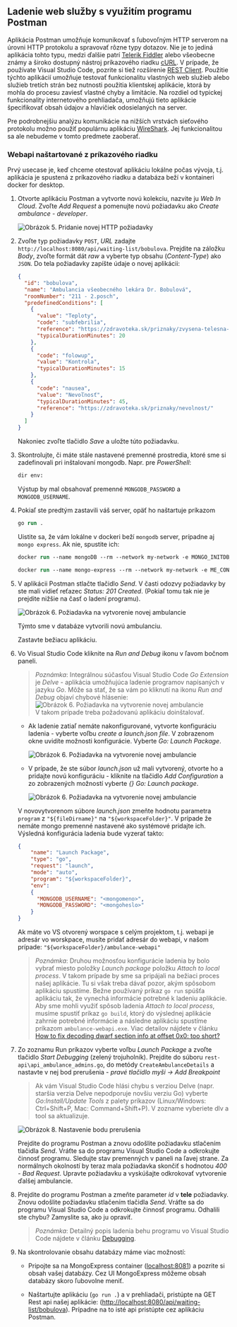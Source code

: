 ## Ladenie web služby s využitím programu Postman

Aplikácia Postman umožňuje komunikovať s ľubovoľným HTTP serverom na úrovni HTTP
protokolu a spravovať rôzne typy dotazov. Nie je to jediná aplikácia tohto typu,
medzi ďalšie patrí [Telerik Fiddler](https://www.telerik.com/fiddler) alebo všeobecne
známy a široko dostupný nástroj príkazového riadku [cURL](https://curl.haxx.se/).
V prípade, že používate Visual Studio Code, pozrite si tiež rozšírenie
[REST Client](https://marketplace.visualstudio.com/items?itemName=humao.rest-client).
Použitie týchto aplikácií umožňuje testovať funkcionalitu vlastných web služieb
alebo služieb tretích strán bez nutnosti použitia klientskej aplikácie, ktorá by
mohla do procesu zaviesť vlastné chyby a limitácie. Na rozdiel od typickej
funkcionality internetového prehliadača, umožňujú tieto aplikácie špecifikovať
obsah údajov a hlavičiek odosielaných na server.

Pre podrobnejšiu analýzu komunikácie na nižších vrstvách sieťového protokolu
možno použiť populárnu aplikáciu [WireShark](https://www.wireshark.org/). Jej
funkcionalitou sa ale nebudeme v tomto predmete zaoberať.  

### Webapi naštartované z príkazového riadku

Prvý usecase je, keď chceme otestovať aplikáciu lokálne počas vývoja, t.j. aplikácia je spustená z príkazového riadku a databáza beží v kontaineri docker for desktop.

1. Otvorte aplikáciu Postman a vytvorte novú kolekciu, nazvite ju _Web In Cloud_. Zvoľte _Add Request_ a pomenujte novú požiadavku ako _Create ambulance - developer_.

    ![Obrázok 5. Pridanie novej HTTP požiadavky](../img/dojo-05-postman-add-request.png)

2. Zvoľte typ požiadavky `POST`, _URL_ zadajte  `http://localhost:8080/api/waiting-list/bobulova`.
  Prejdite na záložku _Body_, zvoľte formát dát _raw_ a vyberte typ obsahu
  (_Content-Type_) ako `JSON`. Do tela požiadavky zapíšte údaje
  o novej aplikácii:

    ```json
    {
      "id": "bobulova",
      "name": "Ambulancia všeobecného lekára Dr. Bobulová",
      "roomNumber": "211 - 2.posch",
      "predefinedConditions": [
        {
          "value": "Teploty",
          "code": "subfebrilia",
          "reference": "https://zdravoteka.sk/priznaky/zvysena-telesna-teplota/",
          "typicalDurationMinutes": 20
        },
        {
          "code": "folowup",
          "value": "Kontrola",
          "typicalDurationMinutes": 15
        },
        {
          "code": "nausea",
          "value": "Nevoľnosť",
          "typicalDurationMinutes": 45,
          "reference": "https://zdravoteka.sk/priznaky/nevolnost/"
        }
      ]
    }
    ```

    Nakoniec zvoľte tlačidlo _Save_ a uložte túto požiadavku.

3. Skontrolujte, či máte stále nastavené premenné prostredia, ktoré sme si zadefinovali pri inštalovaní mongodb. Napr. pre _PowerShell_:

    ```ps
    dir env:
    ```

    Výstup by mal obsahovať premenné `MONGODB_PASSWORD` a `MONGODB_USERNAME`.

4. Pokiaľ ste predtým zastavili váš server, opäť ho naštartuje príkazom

    ```ps
    go run .
    ```

   Uistite sa, že vám lokálne v dockeri beží `mongodb` server, prípadne aj `mongo express`. Ak nie, spustite ich:

    ```ps
    docker run --name mongoDB --rm --network my-network -e MONGO_INITDB_DATABASE=auth -e MONGO_INITDB_ROOT_USERNAME=$env:MONGODB_USERNAME -e MONGO_INITDB_ROOT_PASSWORD=$env:MONGODB_PASSWORD -d -p 27017:27017 -v hospital-volume:/data/db mongo:6.0.3
    ```

    ```ps
    docker run --name mongo-express --rm --network my-network -e ME_CONFIG_MONGODB_ADMINUSERNAME=$env:MONGODB_USERNAME -e ME_CONFIG_MONGODB_ADMINPASSWORD=$env:MONGODB_PASSWORD -e ME_CONFIG_MONGODB_SERVER=mongoDB -d -p 8081:8081 mongo-express:1.0.0-alpha
    ```

5. V aplikácii Postman stlačte tlačidlo _Send_. V časti odozvy požiadavky by ste mali vidieť reťazec _Status: 201 Created_. (Pokiaľ tomu tak nie je prejdite nižšie na časť o ladení programu).

    ![Obrázok 6. Požiadavka na vytvorenie novej ambulancie](../img/dojo-06-postman-ambulance.png)

   Týmto sme v databáze vytvorili novú ambulanciu. 

   Zastavte bežiacu aplikáciu.

6. Vo Visual Studio Code kliknite na _Run and Debug_ ikonu v ľavom bočnom paneli.

    > _Poznámka_: Integrálnou súčasťou Visual Studio Code _Go Extension_ je _Delve_ - aplikácia umožňujúca ladenie programov napísaných v jazyku _Go_. Môže sa stať, že sa vám po kliknutí na ikonu _Run and Debug_ objaví chybové hlásenie:
     ![Obrázok 6. Požiadavka na vytvorenie novej ambulancie](../img/dojo-09-dlv-dap.png)  
    V takom prípade treba požadovanú aplikáciu doinštalovať.

   * Ak ladenie zatiaľ nemáte
  nakonfigurované, vytvorte konfiguráciu ladenia - vyberte voľbu _create a launch.json file_. V zobrazenom okne uvidíte možnosti konfigurácie. Vyberte _Go: Launch Package_.
  
     ![Obrázok 6. Požiadavka na vytvorenie novej ambulancie](../img/dojo-07-debug-launch.png)  

   * V prípade, že ste súbor _launch.json_ už mali vytvorený, otvorte ho a pridajte novú konfiguráciu - kliknite na tlačidlo _Add Configuration_ a zo zobrazených možností vyberte _{} Go: Launch package_.
  
     ![Obrázok 6. Požiadavka na vytvorenie novej ambulancie](../img/dojo-07-debug-add-config.png)  

    V novovytvorenom súbore _launch.json_ zmeňte hodnotu parametra `program` z `"${fileDirname}"` na `"${workspaceFolder}"`. V prípade že nemáte mongo premenné nastavené ako systémové pridajte ich. Výsledná konfigurácia ladenia bude vyzerať takto:

    ```json
    {
        "name": "Launch Package",
        "type": "go",
        "request": "launch",
        "mode": "auto",
        "program": "${workspaceFolder}",
        "env": 
        {
          "MONGODB_USERNAME": "<mongomeno>",
          "MONGODB_PASSWORD": "<mongoheslo>"
        }
    }
    ```

    Ak máte vo VS otvorený worspace s celým projektom, t.j. webapi je adresár vo worskpace, musíte pridať adresár do webapi, v našom prípade: `"${workspaceFolder}/ambulance-webapi"` 

    > _Poznámka_: Druhou možnosťou konfigurácie ladenia by bolo vybrať miesto položky _Launch package_ položku _Attach to local process_. V takom prípade by sme sa pripájali na bežiaci proces našej aplikácie. Tu si však treba dávať pozor, akým spôsobom aplikáciu spustíme. Bežne používaný príkaz `go run` spúšťa aplikáciu tak, že vynechá informácie potrebné k ladeniu aplikácie. Aby sme mohli využiť spôsob ladenia _Attach to local process_, musíme spustiť príkaz `go build`, ktorý do výslednej aplikácie zahrnie potrebné informácie a následne aplikáciu spustíme príkazom `ambulance-webapi.exe`. Viac detailov nájdete v článku [How to fix decoding dwarf section info at offset 0x0: too short?](https://dmaslov.dev/posts/go-run-and-debugging/)

7. Zo zoznamu Run príkazov vyberte voľbu _Launch Package_ a zvoľte tlačidlo
    _Start Debugging_ (zelený trojuholník).
    Prejdite do súboru `rest-api\api_ambulance_admins.go`, do metódy `CreateAmbulanceDetails`
    a nastavte v nej bod prerušenia - _pravé tlačidlo myši -> Add Breakpoint_

    > Ak vám Visual Studio Code hlási chybu s verziou Delve (napr. staršia verzia Delve nepodporuje novšiu verziu Go) vyberte _Go:Install/Update Tools_ z palety príkazov (Linux/Windows: Ctrl+Shift+P, Mac: Command+Shift+P). V zozname vyberiete dlv a tool sa aktualizuje.

    ![Obrázok 8. Nastavenie bodu prerušenia](../img/dojo-08-breakpoint.png)

    Prejdite do programu Postman a znovu odošlite požiadavku stlačením tlačidla
    _Send_. Vráťte sa do programu Visual Studio Code a odkrokujte činnosť programu.
    Sledujte stav premenných v paneli na ľavej strane. Za normálnych okolností by
    teraz mala požiadavka skončiť s hodnotou _400 - Bad Request_. Upravte požiadavku
    a vyskúšajte odkrokovať vytvorenie ďalšej ambulancie.

8. Prejdite do programu Postman a zmeňte parameter _id_ v __tele__ požiadavky.
   Znovu odošlite požiadavku stlačením tlačidla _Send_. Vráťte sa do programu
   Visual Studio Code a odkrokujte činnosť programu. Odhalili ste chybu?
   Zamyslite sa, ako ju opraviť.

    > _Poznámka_: Detailný popis ladenia behu programu vo Visual Studio Code nájdete v článku [Debugging](https://github.com/golang/vscode-go/blob/master/docs/debugging.md).

9. Na skontrolovanie obsahu databázy máme viac možností:

   * Pripojte sa na MongoExpress container ([localhost:8081](http://localhost:8081)) a pozrite si obsah vašej databázy. Cez UI MongoExpress môžeme obsah databázy skoro ľubovolne meniť.

   * Naštartujte aplikáciu (`go run .`) a v prehliadači, pristúpte na GET Rest api našej aplikácie: ([http://localhost:8080/api/waiting-list/bobulova](http://localhost:8080/api/waiting-list/bobulova)). Prípadne na to isté api pristúpte cez aplikáciu Postman.
